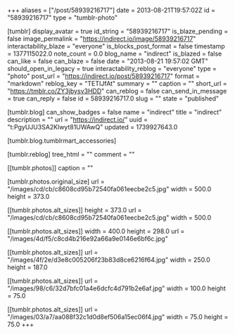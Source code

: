 +++
aliases = ["/post/58939216717"]
date = 2013-08-21T19:57:02Z
id = "58939216717"
type = "tumblr-photo"

[tumblr]
display_avatar = true
id_string = "58939216717"
is_blaze_pending = false
image_permalink = "https://indirect.io/image/58939216717"
interactability_blaze = "everyone"
is_blocks_post_format = false
timestamp = 1377115022.0
note_count = 0.0
blog_name = "indirect"
is_blazed = false
can_like = false
can_blaze = false
date = "2013-08-21 19:57:02 GMT"
should_open_in_legacy = true
interactability_reblog = "everyone"
type = "photo"
post_url = "https://indirect.io/post/58939216717"
format = "markdown"
reblog_key = "TETIJfAt"
summary = ""
caption = ""
short_url = "https://tmblr.co/ZY3jbysv3HDD"
can_reblog = false
can_send_in_message = true
can_reply = false
id = 58939216717.0
slug = ""
state = "published"

[tumblr.blog]
can_show_badges = false
name = "indirect"
title = "indirect"
description = ""
url = "https://indirect.io/"
uuid = "t:PgyUJU3SA2Klwyt81UWAwQ"
updated = 1739927643.0

[tumblr.blog.tumblrmart_accessories]

[tumblr.reblog]
tree_html = ""
comment = ""

[[tumblr.photos]]
caption = ""

[tumblr.photos.original_size]
url = "/images/cd/cb/c8608cd95b72540fa061eecbe2c5.jpg"
width = 500.0
height = 373.0

[[tumblr.photos.alt_sizes]]
height = 373.0
url = "/images/cd/cb/c8608cd95b72540fa061eecbe2c5.jpg"
width = 500.0

[[tumblr.photos.alt_sizes]]
width = 400.0
height = 298.0
url = "/images/4d/f5/c8cd4b216e92a66a9e0146e6bf6c.jpg"

[[tumblr.photos.alt_sizes]]
url = "/images/4f/2e/d3e8c005206f23b83d8ce6216f64.jpg"
width = 250.0
height = 187.0

[[tumblr.photos.alt_sizes]]
url = "/images/98/c6/32d7bfc01a4e6dcfc4d791b2e6af.jpg"
width = 100.0
height = 75.0

[[tumblr.photos.alt_sizes]]
url = "/images/03/a7/aa088f32c1d0d8ef506a15ec06f4.jpg"
width = 75.0
height = 75.0
+++
